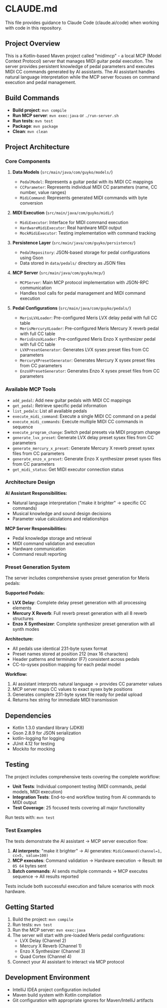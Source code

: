 # CLAUDE.md

This file provides guidance to Claude Code (claude.ai/code) when working with code in this repository.

## Project Overview

This is a Kotlin-based Maven project called "midimcp" - a local MCP (Model Context Protocol) server that manages MIDI guitar pedal execution. The server provides persistent knowledge of pedal parameters and executes MIDI CC commands generated by AI assistants. The AI assistant handles natural language interpretation while the MCP server focuses on command execution and pedal management.

## Build Commands

- **Build project**: `mvn compile`
- **Run MCP server**: `mvn exec:java` or `./run-server.sh`
- **Run tests**: `mvn test`
- **Package**: `mvn package`
- **Clean**: `mvn clean`

## Project Architecture

### Core Components

1. **Data Models** (`src/main/java/com/guyko/models/`)
   - `PedalModel`: Represents a guitar pedal with its MIDI CC mappings
   - `CCParameter`: Represents individual MIDI CC parameters (name, CC number, value ranges)
   - `MidiCommand`: Represents generated MIDI commands with byte conversion

2. **MIDI Execution** (`src/main/java/com/guyko/midi/`)
   - `MidiExecutor`: Interface for MIDI command execution
   - `HardwareMidiExecutor`: Real hardware MIDI output
   - `MockMidiExecutor`: Testing implementation with command tracking

3. **Persistence Layer** (`src/main/java/com/guyko/persistence/`)
   - `PedalRepository`: JSON-based storage for pedal configurations using Gson
   - Data stored in `data/pedals/` directory as JSON files

4. **MCP Server** (`src/main/java/com/guyko/mcp/`)
   - `MCPServer`: Main MCP protocol implementation with JSON-RPC communication
   - Handles tool calls for pedal management and MIDI command execution

5. **Pedal Configurations** (`src/main/java/com/guyko/pedals/`)
   - `MerisLVXLoader`: Pre-configured Meris LVX delay pedal with full CC table
   - `MerisMercuryXLoader`: Pre-configured Meris Mercury X reverb pedal with full CC table
   - `MerisEnzoXLoader`: Pre-configured Meris Enzo X synthesizer pedal with full CC table
   - `LVXPresetGenerator`: Generates LVX sysex preset files from CC parameters
   - `MercuryXPresetGenerator`: Generates Mercury X sysex preset files from CC parameters
   - `EnzoXPresetGenerator`: Generates Enzo X sysex preset files from CC parameters

### Available MCP Tools

- `add_pedal`: Add new guitar pedals with MIDI CC mappings
- `get_pedal`: Retrieve specific pedal information
- `list_pedals`: List all available pedals
- `execute_midi_command`: Execute a single MIDI CC command on a pedal
- `execute_midi_commands`: Execute multiple MIDI CC commands in sequence
- `execute_program_change`: Switch pedal presets via MIDI program change
- `generate_lvx_preset`: Generate LVX delay preset sysex files from CC parameters
- `generate_mercury_x_preset`: Generate Mercury X reverb preset sysex files from CC parameters
- `generate_enzo_x_preset`: Generate Enzo X synthesizer preset sysex files from CC parameters
- `get_midi_status`: Get MIDI executor connection status

### Architecture Design

**AI Assistant Responsibilities:**
- Natural language interpretation ("make it brighter" → specific CC commands)
- Musical knowledge and sound design decisions
- Parameter value calculations and relationships

**MCP Server Responsibilities:**
- Pedal knowledge storage and retrieval
- MIDI command validation and execution
- Hardware communication
- Command result reporting

### Preset Generation System

The server includes comprehensive sysex preset generation for Meris pedals:

**Supported Pedals:**
- **LVX Delay**: Complete delay preset generation with all processing elements
- **Mercury X Reverb**: Full reverb preset generation with all 8 reverb structures
- **Enzo X Synthesizer**: Complete synthesizer preset generation with all synth modes

**Architecture:**
- All pedals use identical 231-byte sysex format
- Preset names stored at position 212 (max 16 characters)
- Header patterns and terminator (F7) consistent across pedals
- CC-to-sysex position mapping for each pedal model

**Workflow:**
1. AI assistant interprets natural language → provides CC parameter values
2. MCP server maps CC values to exact sysex byte positions
3. Generates complete 231-byte sysex file ready for pedal upload
4. Returns hex string for immediate MIDI transmission

## Dependencies

- Kotlin 1.3.0 standard library (JDK8)
- Gson 2.8.9 for JSON serialization
- kotlin-logging for logging
- JUnit 4.12 for testing
- Mockito for mocking

## Testing

The project includes comprehensive tests covering the complete workflow:

- **Unit Tests**: Individual component testing (MIDI commands, pedal models, MIDI execution)
- **Integration Tests**: End-to-end workflow testing from AI commands to MIDI output
- **Test Coverage**: 25 focused tests covering all major functionality

Run tests with: `mvn test`

### Test Examples

The tests demonstrate the AI assistant → MCP server execution flow:

1. **AI interprets**: "make it brighter" → AI generates: `MidiCommand(channel=1, cc=5, value=100)`
2. **MCP executes**: Command validation → Hardware execution → Result: `B0 05 64` bytes sent
3. **Batch commands**: AI sends multiple commands → MCP executes sequence → All results reported

Tests include both successful execution and failure scenarios with mock hardware.

## Getting Started

1. Build the project: `mvn compile`
2. Run tests: `mvn test`
3. Run the MCP server: `mvn exec:java`
4. The server will start with pre-loaded Meris pedal configurations:
   - LVX Delay (Channel 2)
   - Mercury X Reverb (Channel 1) 
   - Enzo X Synthesizer (Channel 3)
   - Quad Cortex (Channel 4)
5. Connect your AI assistant to interact via MCP protocol

## Development Environment

- IntelliJ IDEA project configuration included
- Maven build system with Kotlin compilation
- Git configuration with appropriate ignores for Maven/IntelliJ artifacts